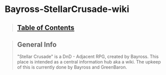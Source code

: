 # Bayross-StellarCrusade-wiki

>   ## [Table of Contents](../TableOfContents.md)

>   ## General Info
>   "Stellar Crusade" is a DnD - Adjacent RPG, created by Bayross. This place is intended as a central information hub aka a wiki. The upkeep of this is currently done by Bayross and GreenBaron.
<!--Further information can be added at your discretion-->